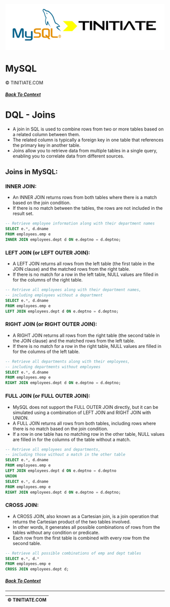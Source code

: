 ![MySQL Tinitiate Image](mysql_tinitiate.png)

# MySQL
&copy; TINITIATE.COM

##### [Back To Context](./README.md)

# DQL - Joins
* A join in SQL is used to combine rows from two or more tables based on a related column between them.
* The related column is typically a foreign key in one table that references the primary key in another table.
* Joins allow you to retrieve data from multiple tables in a single query, enabling you to correlate data from different sources.

## Joins in MySQL:
### INNER JOIN:
* An INNER JOIN returns rows from both tables where there is a match based on the join condition.
* If there is no match between the tables, the rows are not included in the result set.
```sql
-- Retrieve employee information along with their department names
SELECT e.*, d.dname
FROM employees.emp e
INNER JOIN employees.dept d ON e.deptno = d.deptno;
```
### LEFT JOIN (or LEFT OUTER JOIN):
* A LEFT JOIN returns all rows from the left table (the first table in the JOIN clause) and the matched rows from the right table.
* If there is no match for a row in the left table, NULL values are filled in for the columns of the right table.
```sql
-- Retrieve all employees along with their department names,
-- including employees without a department
SELECT e.*, d.dname
FROM employees.emp e
LEFT JOIN employees.dept d ON e.deptno = d.deptno;
```
### RIGHT JOIN (or RIGHT OUTER JOIN):
* A RIGHT JOIN returns all rows from the right table (the second table in the JOIN clause) and the matched rows from the left table.
* If there is no match for a row in the right table, NULL values are filled in for the columns of the left table.
```sql
-- Retrieve all departments along with their employees,
-- including departments without employees
SELECT e.*, d.dname
FROM employees.emp e
RIGHT JOIN employees.dept d ON e.deptno = d.deptno;
```
### FULL JOIN (or FULL OUTER JOIN):
* MySQL does not support the FULL OUTER JOIN directly, but it can be simulated using a combination of LEFT JOIN and RIGHT JOIN with UNION.
* A FULL JOIN returns all rows from both tables, including rows where there is no match based on the join condition.
* If a row in one table has no matching row in the other table, NULL values are filled in for the columns of the table without a match.
```sql
-- Retrieve all employees and departments,
-- including those without a match in the other table
SELECT e.*, d.dname
FROM employees.emp e
LEFT JOIN employees.dept d ON e.deptno = d.deptno
UNION
SELECT e.*, d.dname
FROM employees.emp e
RIGHT JOIN employees.dept d ON e.deptno = d.deptno;
```
### CROSS JOIN:
* A CROSS JOIN, also known as a Cartesian join, is a join operation that returns the Cartesian product of the two tables involved.
* In other words, it generates all possible combinations of rows from the tables without any condition or predicate.
* Each row from the first table is combined with every row from the second table.
```sql
-- Retrieve all possible combinations of emp and dept tables
SELECT e.*, d.*
FROM employees.emp e
CROSS JOIN employees.dept d;
```

##### [Back To Context](./README.md)
***
| &copy; TINITIATE.COM |
|----------------------|
